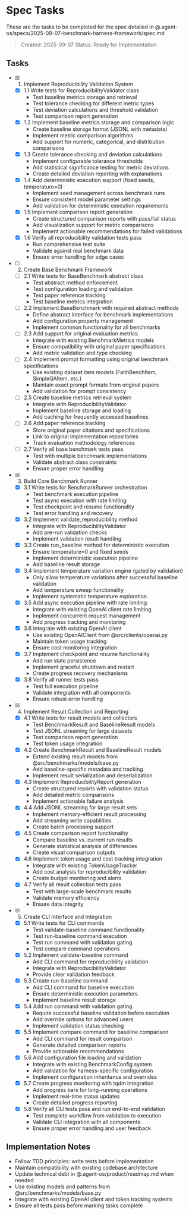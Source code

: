 # Spec Tasks

These are the tasks to be completed for the spec detailed in @.agent-os/specs/2025-09-07-benchmark-harness-framework/spec.md

> Created: 2025-09-07
> Status: Ready for Implementation

## Tasks

- [x] 1. Implement Reproducibility Validation System
  - [x] 1.1 Write tests for ReproducibilityValidator class
    - Test baseline metrics storage and retrieval
    - Test tolerance checking for different metric types
    - Test deviation calculations and threshold validation
    - Test comparison report generation
  - [x] 1.2 Implement baseline metrics storage and comparison logic
    - Create baseline storage format (JSONL with metadata)
    - Implement metric comparison algorithms
    - Add support for numeric, categorical, and distribution comparisons
  - [x] 1.3 Create tolerance checking and deviation calculations
    - Implement configurable tolerance thresholds
    - Add statistical significance testing for metric deviations
    - Create detailed deviation reporting with explanations
  - [x] 1.4 Add deterministic execution support (fixed seeds, temperature=0)
    - Implement seed management across benchmark runs
    - Ensure consistent model parameter settings
    - Add validation for deterministic execution requirements
  - [x] 1.5 Implement comparison report generation
    - Create structured comparison reports with pass/fail status
    - Add visualization support for metric comparisons
    - Implement actionable recommendations for failed validations
  - [x] 1.6 Verify all reproducibility validation tests pass
    - Run comprehensive test suite
    - Validate against real benchmark data
    - Ensure error handling for edge cases

- [ ] 2. Create Base Benchmark Framework
  - [ ] 2.1 Write tests for BaseBenchmark abstract class
    - Test abstract method enforcement
    - Test configuration loading and validation
    - Test paper reference tracking
    - Test baseline metrics integration
  - [ ] 2.2 Implement BaseBenchmark with required abstract methods
    - Define abstract interface for benchmark implementations
    - Add configuration property management
    - Implement common functionality for all benchmarks
  - [ ] 2.3 Add support for original evaluation metrics
    - Integrate with existing BenchmarkMetrics models
    - Ensure compatibility with original paper specifications
    - Add metric validation and type checking
  - [ ] 2.4 Implement prompt formatting using original benchmark specifications
    - Use existing dataset item models (FaithBenchItem, SimpleQAItem, etc.)
    - Maintain exact prompt formats from original papers
    - Add validation for prompt consistency
  - [ ] 2.5 Create baseline metrics retrieval system
    - Integrate with ReproducibilityValidator
    - Implement baseline storage and loading
    - Add caching for frequently accessed baselines
  - [ ] 2.6 Add paper reference tracking
    - Store original paper citations and specifications
    - Link to original implementation repositories
    - Track evaluation methodology references
  - [ ] 2.7 Verify all base benchmark tests pass
    - Test with multiple benchmark implementations
    - Validate abstract class constraints
    - Ensure proper error handling

- [x] 3. Build Core Benchmark Runner
  - [x] 3.1 Write tests for BenchmarkRunner orchestration
    - Test benchmark execution pipeline
    - Test async execution with rate limiting
    - Test checkpoint and resume functionality
    - Test error handling and recovery
  - [x] 3.2 Implement validate_reproducibility method
    - Integrate with ReproducibilityValidator
    - Add pre-run validation checks
    - Implement validation result handling
  - [x] 3.3 Create run_baseline method for deterministic execution
    - Ensure temperature=0 and fixed seeds
    - Implement deterministic execution pipeline
    - Add baseline result storage
  - [x] 3.4 Implement temperature variation engine (gated by validation)
    - Only allow temperature variations after successful baseline validation
    - Add temperature sweep functionality
    - Implement systematic temperature exploration
  - [x] 3.5 Add async execution pipeline with rate limiting
    - Integrate with existing OpenAI client rate limiting
    - Implement concurrent request management
    - Add progress tracking and monitoring
  - [x] 3.6 Integrate with existing OpenAI client
    - Use existing OpenAIClient from @src/clients/openai.py
    - Maintain token usage tracking
    - Ensure cost monitoring integration
  - [x] 3.7 Implement checkpoint and resume functionality
    - Add run state persistence
    - Implement graceful shutdown and restart
    - Create progress recovery mechanisms
  - [x] 3.8 Verify all runner tests pass
    - Test full execution pipeline
    - Validate integration with all components
    - Ensure robust error handling

- [x] 4. Implement Result Collection and Reporting
  - [x] 4.1 Write tests for result models and collectors
    - Test BenchmarkResult and BaselineResult models
    - Test JSONL streaming for large datasets
    - Test comparison report generation
    - Test token usage integration
  - [x] 4.2 Create BenchmarkResult and BaselineResult models
    - Extend existing result models from @src/benchmarks/models/base.py
    - Add baseline-specific metadata and tracking
    - Implement result serialization and deserialization
  - [x] 4.3 Implement ReproducibilityReport generation
    - Create structured reports with validation status
    - Add detailed metric comparisons
    - Implement actionable failure analysis
  - [x] 4.4 Add JSONL streaming for large result sets
    - Implement memory-efficient result processing
    - Add streaming write capabilities
    - Create batch processing support
  - [x] 4.5 Create comparison report functionality
    - Compare baseline vs. current run results
    - Generate statistical analysis of differences
    - Create visual comparison outputs
  - [x] 4.6 Implement token usage and cost tracking integration
    - Integrate with existing TokenUsageTracker
    - Add cost analysis for reproducibility validation
    - Create budget monitoring and alerts
  - [x] 4.7 Verify all result collection tests pass
    - Test with large-scale benchmark results
    - Validate memory efficiency
    - Ensure data integrity

- [x] 5. Create CLI Interface and Integration
  - [x] 5.1 Write tests for CLI commands
    - Test validate-baseline command functionality
    - Test run-baseline command execution
    - Test run command with validation gating
    - Test compare command operations
  - [x] 5.2 Implement validate-baseline command
    - Add CLI command for reproducibility validation
    - Integrate with ReproducibilityValidator
    - Provide clear validation feedback
  - [x] 5.3 Create run-baseline command
    - Add CLI command for baseline execution
    - Ensure deterministic execution parameters
    - Implement baseline result storage
  - [x] 5.4 Add run command with validation gating
    - Require successful baseline validation before execution
    - Add override options for advanced users
    - Implement validation status checking
  - [x] 5.5 Implement compare command for baseline comparison
    - Add CLI command for result comparison
    - Generate detailed comparison reports
    - Provide actionable recommendations
  - [x] 5.6 Add configuration file loading and validation
    - Integrate with existing BenchmarkConfig system
    - Add validation for harness-specific configuration
    - Implement configuration inheritance and overrides
  - [x] 5.7 Create progress monitoring with tqdm integration
    - Add progress bars for long-running operations
    - Implement real-time status updates
    - Create detailed progress reporting
  - [x] 5.8 Verify all CLI tests pass and run end-to-end validation
    - Test complete workflow from validation to execution
    - Validate CLI integration with all components
    - Ensure proper error handling and user feedback

## Implementation Notes

- Follow TDD principles: write tests before implementation
- Maintain compatibility with existing codebase architecture
- Update technical debt in @.agent-os/product/roadmap.md when needed
- Use existing models and patterns from @src/benchmarks/models/base.py
- Integrate with existing OpenAI client and token tracking systems
- Ensure all tests pass before marking tasks complete

